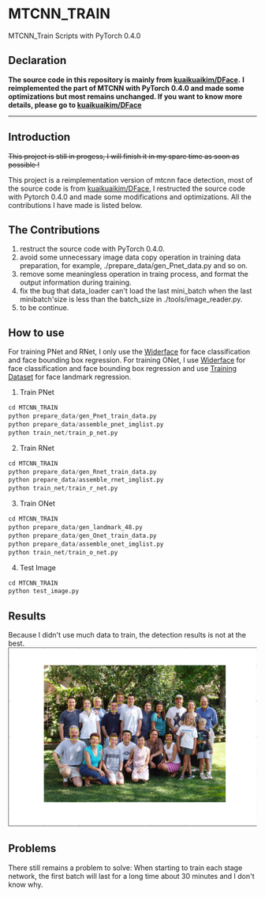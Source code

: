 # MTCNN_TRAIN
MTCNN_Train Scripts with PyTorch 0.4.0  

## Declaration
**The source code in this repository is mainly from [kuaikuaikim/DFace](https://github.com/kuaikuaikim/DFace).** 
**I reimplemented the part of MTCNN with PyTorch 0.4.0 and made some optimizations but most remains unchanged. If you want to know more details, please go to [kuaikuaikim/DFace](https://github.com/kuaikuaikim/DFace)** 

---
## Introduction 

~~This project is still in progess, I will finish it in my spare time as soon as possible !~~  

This project is a reimplementation version of mtcnn face detection, most of the source code is from [kuaikuaikim/DFace](https://github.com/kuaikuaikim/DFace), I restructed the source code with Pytorch 0.4.0 and made some modifications and optimizations. All the contributions I have made is listed below.

## The Contributions
1. restruct the source code with PyTorch 0.4.0.
2. avoid some unnecessary image data copy operation in training data preparation, for example, ./prepare_data/gen_Pnet_data.py and so on.
3. remove some meaningless operation in traing process, and format the output information during training.
4. fix the bug that data_loader can't load the last mini_batch when the last minibatch'size is less than the batch_size in ./tools/image_reader.py. 
5. to be continue.  

## How to use  
For training PNet and RNet, I only use the [Widerface](http://mmlab.ie.cuhk.edu.hk/projects/WIDERFace/) for face classification and face bounding box regression. For training ONet, I use [Widerface](http://mmlab.ie.cuhk.edu.hk/projects/WIDERFace/) for face classification and face bounding box regression and use [Training Dataset](http://mmlab.ie.cuhk.edu.hk/archive/CNN_FacePoint.htm) for face landmark regression.

1. Train PNet  
``` python  
cd MTCNN_TRAIN
python prepare_data/gen_Pnet_train_data.py
python prepare_data/assemble_pnet_imglist.py 
python train_net/train_p_net.py
```   
2. Train RNet 
``` python
cd MTCNN_TRAIN
python prepare_data/gen_Rnet_train_data.py
python prepare_data/assemble_rnet_imglist.py 
python train_net/train_r_net.py
```  
3. Train ONet   
``` python
cd MTCNN_TRAIN
python prepare_data/gen_landmark_48.py
python prepare_data/gen_Onet_train_data.py
python prepare_data/assemble_onet_imglist.py 
python train_net/train_o_net.py
```   
4. Test Image
``` python
cd MTCNN_TRAIN
python test_image.py
```

## Results  
Because I didn't use much data to train, the detection results is not at the best.  
![avatar](result.png)   

## Problems  
There still remains a problem to solve: When starting to train each stage network, the first batch will last for a long time about 30 minutes and I don't know why.



